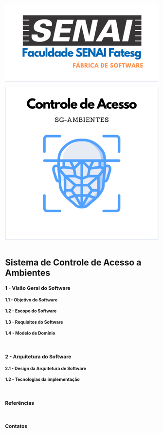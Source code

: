 <div align="center" style="background-color: #e6eaf4;">
    <img src="imagens/logo-faculdade.png" alt="Texto alternativo" />
    
</div>
<br>
<div align="center" style="background-color: #e6eaf4;">
    <img src="imagens/controle-acesso.png" alt="Texto alternativo" />
</div>
<br>
<h1> Sistema de Controle de Acesso a Ambientes </h1>
<h3> 1 - Visão Geral do Software </h2>
<h4> 1.1 - Objetivo do Software </h2>
<h4> 1.2 - Escopo do Software </h2>
<h4> 1.3 - Requisitos do Software </h2>
<h4> 1.4 - Modelo de Domínio </h2>
<br>
<h3> 2 - Arquitetura do Software </h2>
<h4> 2.1 - Design da Arquitetura de Software </h2>
<h4> 1.2 - Tecnologias da implementação </h2>
<br>
<h3> Referências </h3>
<br>
<h3> Contatos </h3>

